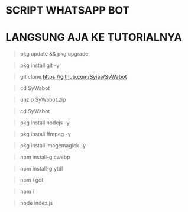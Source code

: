 #    SCRIPT WHATSAPP BOT 
#  LANGSUNG AJA KE TUTORIALNYA
> pkg update && pkg upgrade

> pkg install git -y

> git clone https://github.com/Syiaa/SyWabot

> cd SyWabot

> unzip SyWabot.zip

> cd SyWabot

> pkg install nodejs -y

> pkg install ffmpeg -y

> pkg install imagemagick -y

> npm install-g cwebp

> npm install-g ytdl

> npm i got

> npm i

> node index.js
